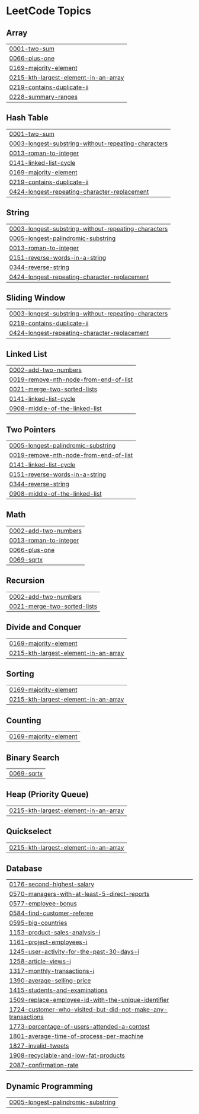 

<!---LeetCode Topics Start-->
# LeetCode Topics
## Array
|  |
| ------- |
| [0001-two-sum](https://github.com/dileepkumarmr/LeetCode/tree/master/0001-two-sum) |
| [0066-plus-one](https://github.com/dileepkumarmr/LeetCode/tree/master/0066-plus-one) |
| [0169-majority-element](https://github.com/dileepkumarmr/LeetCode/tree/master/0169-majority-element) |
| [0215-kth-largest-element-in-an-array](https://github.com/dileepkumarmr/LeetCode/tree/master/0215-kth-largest-element-in-an-array) |
| [0219-contains-duplicate-ii](https://github.com/dileepkumarmr/LeetCode/tree/master/0219-contains-duplicate-ii) |
| [0228-summary-ranges](https://github.com/dileepkumarmr/LeetCode/tree/master/0228-summary-ranges) |
## Hash Table
|  |
| ------- |
| [0001-two-sum](https://github.com/dileepkumarmr/LeetCode/tree/master/0001-two-sum) |
| [0003-longest-substring-without-repeating-characters](https://github.com/dileepkumarmr/LeetCode/tree/master/0003-longest-substring-without-repeating-characters) |
| [0013-roman-to-integer](https://github.com/dileepkumarmr/LeetCode/tree/master/0013-roman-to-integer) |
| [0141-linked-list-cycle](https://github.com/dileepkumarmr/LeetCode/tree/master/0141-linked-list-cycle) |
| [0169-majority-element](https://github.com/dileepkumarmr/LeetCode/tree/master/0169-majority-element) |
| [0219-contains-duplicate-ii](https://github.com/dileepkumarmr/LeetCode/tree/master/0219-contains-duplicate-ii) |
| [0424-longest-repeating-character-replacement](https://github.com/dileepkumarmr/LeetCode/tree/master/0424-longest-repeating-character-replacement) |
## String
|  |
| ------- |
| [0003-longest-substring-without-repeating-characters](https://github.com/dileepkumarmr/LeetCode/tree/master/0003-longest-substring-without-repeating-characters) |
| [0005-longest-palindromic-substring](https://github.com/dileepkumarmr/LeetCode/tree/master/0005-longest-palindromic-substring) |
| [0013-roman-to-integer](https://github.com/dileepkumarmr/LeetCode/tree/master/0013-roman-to-integer) |
| [0151-reverse-words-in-a-string](https://github.com/dileepkumarmr/LeetCode/tree/master/0151-reverse-words-in-a-string) |
| [0344-reverse-string](https://github.com/dileepkumarmr/LeetCode/tree/master/0344-reverse-string) |
| [0424-longest-repeating-character-replacement](https://github.com/dileepkumarmr/LeetCode/tree/master/0424-longest-repeating-character-replacement) |
## Sliding Window
|  |
| ------- |
| [0003-longest-substring-without-repeating-characters](https://github.com/dileepkumarmr/LeetCode/tree/master/0003-longest-substring-without-repeating-characters) |
| [0219-contains-duplicate-ii](https://github.com/dileepkumarmr/LeetCode/tree/master/0219-contains-duplicate-ii) |
| [0424-longest-repeating-character-replacement](https://github.com/dileepkumarmr/LeetCode/tree/master/0424-longest-repeating-character-replacement) |
## Linked List
|  |
| ------- |
| [0002-add-two-numbers](https://github.com/dileepkumarmr/LeetCode/tree/master/0002-add-two-numbers) |
| [0019-remove-nth-node-from-end-of-list](https://github.com/dileepkumarmr/LeetCode/tree/master/0019-remove-nth-node-from-end-of-list) |
| [0021-merge-two-sorted-lists](https://github.com/dileepkumarmr/LeetCode/tree/master/0021-merge-two-sorted-lists) |
| [0141-linked-list-cycle](https://github.com/dileepkumarmr/LeetCode/tree/master/0141-linked-list-cycle) |
| [0908-middle-of-the-linked-list](https://github.com/dileepkumarmr/LeetCode/tree/master/0908-middle-of-the-linked-list) |
## Two Pointers
|  |
| ------- |
| [0005-longest-palindromic-substring](https://github.com/dileepkumarmr/LeetCode/tree/master/0005-longest-palindromic-substring) |
| [0019-remove-nth-node-from-end-of-list](https://github.com/dileepkumarmr/LeetCode/tree/master/0019-remove-nth-node-from-end-of-list) |
| [0141-linked-list-cycle](https://github.com/dileepkumarmr/LeetCode/tree/master/0141-linked-list-cycle) |
| [0151-reverse-words-in-a-string](https://github.com/dileepkumarmr/LeetCode/tree/master/0151-reverse-words-in-a-string) |
| [0344-reverse-string](https://github.com/dileepkumarmr/LeetCode/tree/master/0344-reverse-string) |
| [0908-middle-of-the-linked-list](https://github.com/dileepkumarmr/LeetCode/tree/master/0908-middle-of-the-linked-list) |
## Math
|  |
| ------- |
| [0002-add-two-numbers](https://github.com/dileepkumarmr/LeetCode/tree/master/0002-add-two-numbers) |
| [0013-roman-to-integer](https://github.com/dileepkumarmr/LeetCode/tree/master/0013-roman-to-integer) |
| [0066-plus-one](https://github.com/dileepkumarmr/LeetCode/tree/master/0066-plus-one) |
| [0069-sqrtx](https://github.com/dileepkumarmr/LeetCode/tree/master/0069-sqrtx) |
## Recursion
|  |
| ------- |
| [0002-add-two-numbers](https://github.com/dileepkumarmr/LeetCode/tree/master/0002-add-two-numbers) |
| [0021-merge-two-sorted-lists](https://github.com/dileepkumarmr/LeetCode/tree/master/0021-merge-two-sorted-lists) |
## Divide and Conquer
|  |
| ------- |
| [0169-majority-element](https://github.com/dileepkumarmr/LeetCode/tree/master/0169-majority-element) |
| [0215-kth-largest-element-in-an-array](https://github.com/dileepkumarmr/LeetCode/tree/master/0215-kth-largest-element-in-an-array) |
## Sorting
|  |
| ------- |
| [0169-majority-element](https://github.com/dileepkumarmr/LeetCode/tree/master/0169-majority-element) |
| [0215-kth-largest-element-in-an-array](https://github.com/dileepkumarmr/LeetCode/tree/master/0215-kth-largest-element-in-an-array) |
## Counting
|  |
| ------- |
| [0169-majority-element](https://github.com/dileepkumarmr/LeetCode/tree/master/0169-majority-element) |
## Binary Search
|  |
| ------- |
| [0069-sqrtx](https://github.com/dileepkumarmr/LeetCode/tree/master/0069-sqrtx) |
## Heap (Priority Queue)
|  |
| ------- |
| [0215-kth-largest-element-in-an-array](https://github.com/dileepkumarmr/LeetCode/tree/master/0215-kth-largest-element-in-an-array) |
## Quickselect
|  |
| ------- |
| [0215-kth-largest-element-in-an-array](https://github.com/dileepkumarmr/LeetCode/tree/master/0215-kth-largest-element-in-an-array) |
## Database
|  |
| ------- |
| [0176-second-highest-salary](https://github.com/dileepkumarmr/LeetCode/tree/master/0176-second-highest-salary) |
| [0570-managers-with-at-least-5-direct-reports](https://github.com/dileepkumarmr/LeetCode/tree/master/0570-managers-with-at-least-5-direct-reports) |
| [0577-employee-bonus](https://github.com/dileepkumarmr/LeetCode/tree/master/0577-employee-bonus) |
| [0584-find-customer-referee](https://github.com/dileepkumarmr/LeetCode/tree/master/0584-find-customer-referee) |
| [0595-big-countries](https://github.com/dileepkumarmr/LeetCode/tree/master/0595-big-countries) |
| [1153-product-sales-analysis-i](https://github.com/dileepkumarmr/LeetCode/tree/master/1153-product-sales-analysis-i) |
| [1161-project-employees-i](https://github.com/dileepkumarmr/LeetCode/tree/master/1161-project-employees-i) |
| [1245-user-activity-for-the-past-30-days-i](https://github.com/dileepkumarmr/LeetCode/tree/master/1245-user-activity-for-the-past-30-days-i) |
| [1258-article-views-i](https://github.com/dileepkumarmr/LeetCode/tree/master/1258-article-views-i) |
| [1317-monthly-transactions-i](https://github.com/dileepkumarmr/LeetCode/tree/master/1317-monthly-transactions-i) |
| [1390-average-selling-price](https://github.com/dileepkumarmr/LeetCode/tree/master/1390-average-selling-price) |
| [1415-students-and-examinations](https://github.com/dileepkumarmr/LeetCode/tree/master/1415-students-and-examinations) |
| [1509-replace-employee-id-with-the-unique-identifier](https://github.com/dileepkumarmr/LeetCode/tree/master/1509-replace-employee-id-with-the-unique-identifier) |
| [1724-customer-who-visited-but-did-not-make-any-transactions](https://github.com/dileepkumarmr/LeetCode/tree/master/1724-customer-who-visited-but-did-not-make-any-transactions) |
| [1773-percentage-of-users-attended-a-contest](https://github.com/dileepkumarmr/LeetCode/tree/master/1773-percentage-of-users-attended-a-contest) |
| [1801-average-time-of-process-per-machine](https://github.com/dileepkumarmr/LeetCode/tree/master/1801-average-time-of-process-per-machine) |
| [1827-invalid-tweets](https://github.com/dileepkumarmr/LeetCode/tree/master/1827-invalid-tweets) |
| [1908-recyclable-and-low-fat-products](https://github.com/dileepkumarmr/LeetCode/tree/master/1908-recyclable-and-low-fat-products) |
| [2087-confirmation-rate](https://github.com/dileepkumarmr/LeetCode/tree/master/2087-confirmation-rate) |
## Dynamic Programming
|  |
| ------- |
| [0005-longest-palindromic-substring](https://github.com/dileepkumarmr/LeetCode/tree/master/0005-longest-palindromic-substring) |
<!---LeetCode Topics End-->
